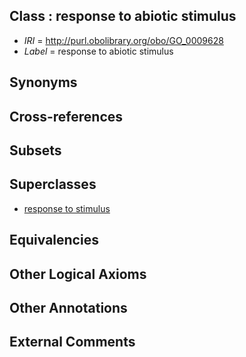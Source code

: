 
## Class : response to abiotic stimulus

 * *IRI* = http://purl.obolibrary.org/obo/GO_0009628
 * *Label* = response to abiotic stimulus

## Synonyms


## Cross-references


## Subsets


## Superclasses

 * [response to stimulus](../../GO/96/GO_0050896.md)

## Equivalencies


## Other Logical Axioms


## Other Annotations


## External Comments

